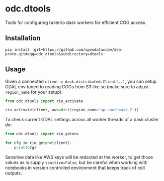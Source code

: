 odc.dtools
==========

Tools for configuring rasterio dask workers for efficient COG access.

Installation
------------

```
pip install 'git+https://github.com/opendatacube/dea-proto.git#egg=odc_dtools&subdirectory=dtools'
```

Usage
-----

Given a connected `client = dask.distributed.Client(..)`, you can setup GDAL env
tuned to reading COGs from S3 like so (make sure to adjust `region_name` for
your setup):

```python
from odc.dtools import rio_activate

rio_activate(client, aws=dict(region_name='ap-southeast-2'))
```

To check current GDAL settings across all worker threads of a dask cluster do:

```python
from odc.dtools import rio_getenv

for cfg in rio_getenv(client):
    print(cfg)
```

Sensitive data like AWS keys will be redacted at the worker, to get those values
as is supply `sanitize=False`, but be careful when working with notebooks in
version controlled environment that keeps track of cell outputs.
